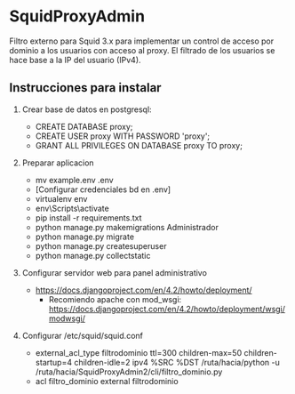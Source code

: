 # SquidProxyAdmin

Filtro externo para Squid 3.x para implementar un control de acceso por dominio a los usuarios con acceso al proxy.
El filtrado de los usuarios se hace base a la IP del usuario (IPv4).

## Instrucciones para instalar
1. Crear base de datos en postgresql:
   - CREATE DATABASE proxy;
   - CREATE USER proxy WITH PASSWORD 'proxy';
   - GRANT ALL PRIVILEGES ON DATABASE proxy TO proxy;

2. Preparar aplicacion
   - mv example.env .env
   - [Configurar credenciales bd en .env]
   - virtualenv env
   - env\Scripts\activate
   - pip install -r requirements.txt
   - python manage.py makemigrations Administrador
   - python manage.py migrate
   - python manage.py createsuperuser
   - python manage.py collectstatic

4. Configurar servidor web para panel administrativo
   - https://docs.djangoproject.com/en/4.2/howto/deployment/
     - Recomiendo apache con mod_wsgi: https://docs.djangoproject.com/en/4.2/howto/deployment/wsgi/modwsgi/

5. Configurar /etc/squid/squid.conf
   - external_acl_type filtrodominio ttl=300 children-max=50 children-startup=4 children-idle=2 ipv4 %SRC %DST /ruta/hacia/python -u /ruta/hacia/SquidProxyAdmin2/cli/filtro_dominio.py
   - acl filtro_dominio external filtrodominio
